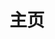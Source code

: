 ---
# containerClass 额外的页面容器 Class
containerClass: home
home: true
icon: fa-solid fa-galaxy fa-spin fa-spin-reverse
title: 主页
heroImage: /home.png
# heroImage: /logo.svg
heroText: AnWen's Docs
tagline: 安稳个人的网络项目自留地。
bgImage: https://theme-hope-assets.vuejs.press/bg/6-light.svg
bgImageDark: https://theme-hope-assets.vuejs.press/bg/6-dark.svg
bgImageStyle:
  background-attachment: fixed
actions:
  - text: 点击这里准备愉快的开始使用吧 💡
    link: /index/
    type: primary

highlights:
  - header: 简单的美化和修改你的"AList"
    description: <span> <i class="fa-solid fa-party-horn" style="color:#409eff;"></i>『 <span id="hitokoto"> <a href="#" id="hitokoto_text">"人生最大的遗憾,就是在最无能为力的时候遇到一个想要保护一生的人."</a> </span>』<i class="fa-solid fa-party-horn fa-rotate-270" style="color:#409eff;"></i> </span><br/><br/>此美化教程可能比较简单也不一定适合你，有需要的看看吧
    bgImage: https://theme-hope-assets.vuejs.press/bg/2-light.svg
    bgImageDark: https://theme-hope-assets.vuejs.press/bg/2-dark.svg
    bgImageStyle:
      background-repeat: repeat
      background-size: initial
    features:
      - title: 美化教程¹
        icon: fa-solid fa-file-video
        details: 点击查看"视频"
        link: https://www.bilibili.com/video/BV1Wg41187Bf

      - title: 美化教程²
        icon: fa-solid fa-file-video
        details: 点击查看"视频"
        link: https://www.bilibili.com/video/BV1HG4y1h7Gz

      - title: 美化教程³
        icon: fa-solid fa-file-video
        details: 点击查看"视频"
        link: https://www.bilibili.com/video/BV1FP411P7d3

      - title: 美化教程4
        icon: fa-solid fa-file-video
        details: 点击查看"视频"
        link: https://www.bilibili.com/video/BV1me411A7Ha

      - title: AList在线调试
        icon: fa-solid fa-file-lines
        details: 会在线调试才可以魔改AList
        link: /index/build/kaifa.md
        
      - title: AList进行简单魔改
        icon: fa-solid fa-file-lines
        details: 进行了一些简单的修改
        link: /index/03-code.md
        
      - title: Windows编译教程
        icon: fa-solid fa-file-lines
        details: 魔改完成后进行编译使用
        link: /index/build/win.md
        
      - title: Linux编译教程
        icon: fa-solid fa-file-lines
        details: 魔改完成后进行编译使用
        link: /index/build/linux.md

  - header: AList使用生态
    image: /alist-logo.svg
    bgImage: https://theme-hope-assets.vuejs.press/bg/3-light.svg
    bgImageDark: https://theme-hope-assets.vuejs.press/bg/3-dark.svg
    highlights:
      - title: AList怎么使用短连接：👉<a href="/index/10-dlianjie.html">查看详情</a>
      - title: AList怎么用代理下载：👉<a href="/index/11-dulr.html">查看详情</a>
      - title: Cadoor单点登录绑定：👉<a href="/index/09-ssologin.html">查看详情</a>
      - title: Cadoor自己调试开发：👉<a href="/index/build/sso">查看详情</a>

  - header: AList源码文档语言包
    image: /alist-logo.svg
    bgImage: https://theme-hope-assets.vuejs.press/bg/3-light.svg
    bgImageDark: https://theme-hope-assets.vuejs.press/bg/3-dark.svg
    highlights:
      - title: V3文档：<a href="https://alist.nn.ci/zh/">https://alist.nn.ci/zh/</a>
      - title: V3后端：<a href="https://github.com/alist-org/alist">https://github.com/alist-org/alist</a>
      - title: V3前端：<a href="https://github.com/alist-org/alist-web">https://github.com/alist-org/alist-web</a>
      - title: V3语言：<a href="https://crowdin.com/project/alist">https://crowdin.com/project/alist/</a>   

  - header: 赞助以及投喂
    description: 本项目赞助以及投喂
    image: /zanzhu.svg
    bgImage: https://theme-hope-assets.vuejs.press/bg/5-light.svg
    bgImageDark: https://theme-hope-assets.vuejs.press/bg/5-dark.svg
    highlights:
      - title: Cloudflare
        icon: fa-solid fa-coin-vertical
        details: Cloudflare 是一个全球网络，旨在让您连接到互联网的一切都安全、私密、快速和可靠。
        link: https://www.cloudflare.com

      - title: 欢迎投喂
        icon: fa-solid fa-coin-vertical
        details: <img src="/touwei.png" style="width:100%;height:100%;">
        link: #
  # - text: 文档
  #   link: /zh/guide/

# features:
#   - title: 标题
#     icon: ico
#     details: 内容
#     link: URL
copyright: © 安稳
# footer: 支持HTMLString
---
